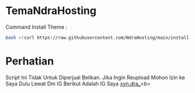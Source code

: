 # TemaNdraHosting

Command Install Theme : 
```sh
bash <(curl https://raw.githubusercontent.com/NdraHosting/main/install.sh)
```



# Perhatian
Script Ini Tidak Untuk Diperjual Belikan. Jika Ingin Reupload Mohon Izin ke Saya Dulu Lewat Dm IG Berikut Adalah IG Saya [xyn.dra_](https://instagram.com/xyn.dra_)<b>
